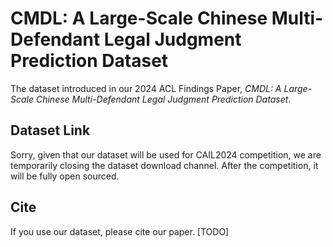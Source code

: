 # CMDL: A Large-Scale Chinese Multi-Defendant Legal Judgment Prediction Dataset
The dataset introduced in our 2024 ACL Findings Paper, _CMDL: A Large-Scale Chinese Multi-Defendant Legal Judgment Prediction Dataset_. 

## Dataset Link
<!-- You can download the dataset from the following link: 
[Download CMDL here]() -->

Sorry, given that our dataset will be used for CAIL2024 competition, we are temporarily closing the dataset download channel. After the competition, it will be fully open sourced.

## Cite
If you use our dataset, please cite our paper.
[TODO]
